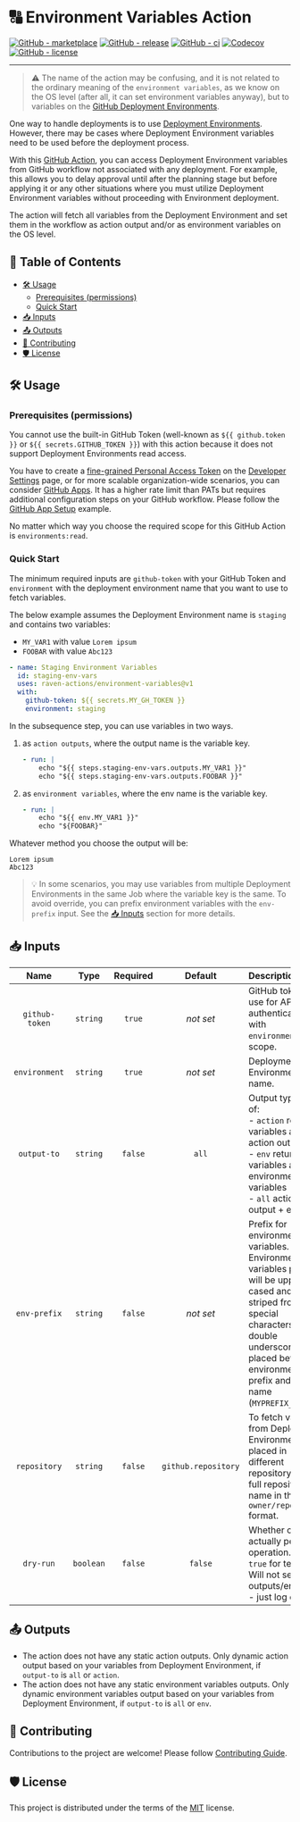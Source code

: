 # 🔠 Environment Variables Action

[![GitHub - marketplace](https://img.shields.io/badge/marketplace-environment--variables-blue?logo=github&style=flat-square)](https://github.com/marketplace/actions/environment-variables)
[![GitHub - release](https://img.shields.io/github/v/release/raven-actions/environment-variables?style=flat-square)](https://github.com/raven-actions/environment-variables/releases/latest)
[![GitHub - ci](https://img.shields.io/github/actions/workflow/status/raven-actions/environment-variables/ci.yml?logo=github&label=CI&style=flat-square&branch=main&event=push)](https://github.com/raven-actions/environment-variables/actions/workflows/ci.yml?query=branch%3Amain+event%3Apush)
[![Codecov](https://img.shields.io/codecov/c/github/raven-actions/environment-variables/main?logo=codecov&style=flat-square&token=y1vFW7kExw)](https://codecov.io/github/raven-actions/environment-variables)
[![GitHub - license](https://img.shields.io/github/license/raven-actions/environment-variables?style=flat-square)](https://github.com/raven-actions/environment-variables/blob/main/LICENSE)

---

> ⚠️ The name of the action may be confusing, and it is not related to the ordinary meaning of the `environment variables`, as we know on the OS level (after all, it can set environment variables anyway), but to variables on the [GitHub Deployment Environments](https://docs.github.com/en/actions/deployment/targeting-different-environments/using-environments-for-deployment#environment-variables).

One way to handle deployments is to use [Deployment Environments](https://docs.github.com/en/actions/deployment/targeting-different-environments/using-environments-for-deployment#about-environments). However, there may be cases where Deployment Environment variables need to be used before the deployment process.

With this [GitHub Action](https://github.com/features/actions), you can access Deployment Environment variables from GitHub workflow not associated with any deployment. For example, this allows you to delay approval until after the planning stage but before applying it or any other situations where you must utilize Deployment Environment variables without proceeding with Environment deployment.

The action will fetch all variables from the Deployment Environment and set them in the workflow as action output and/or as environment variables on the OS level.

## 📑 Table of Contents <!-- omit in toc -->

- [🛠️ Usage](#️-usage)
  - [Prerequisites (permissions)](#prerequisites-permissions)
  - [Quick Start](#quick-start)
- [📥 Inputs](#-inputs)
- [📤 Outputs](#-outputs)
- [👥 Contributing](#-contributing)
- [🛡️ License](#️-license)

## 🛠️ Usage

### Prerequisites (permissions)

You cannot use the built-in GitHub Token (well-known as `${{ github.token }}` or `${{ secrets.GITHUB_TOKEN }}`) with this action because it does not support Deployment Environments read access.

You have to create a [fine-grained Personal Access Token](https://docs.github.com/en/authentication/keeping-your-account-and-data-secure/creating-a-personal-access-token#creating-a-fine-grained-personal-access-token) on the [Developer Settings](https://github.com/settings/tokens?type=beta) page, or for more scalable organization-wide scenarios, you can consider [GitHub Apps](https://docs.github.com/en/apps/overview). It has a higher rate limit than PATs but requires additional configuration steps on your GitHub workflow. Please follow the [GitHub App Setup](https://github.com/github/combine-prs/blob/main/docs/github-app-setup.md#github-app-setup) example.

No matter which way you choose the required scope for this GitHub Action is `environments:read`.

### Quick Start

The minimum required inputs are `github-token` with your GitHub Token and `environment` with the deployment environment name that you want to use to fetch variables.

The below example assumes the Deployment Environment name is `staging` and contains two variables:

- `MY_VAR1` with value `Lorem ipsum`
- `FOOBAR` with value `Abc123`

```yaml
- name: Staging Environment Variables
  id: staging-env-vars
  uses: raven-actions/environment-variables@v1
  with:
    github-token: ${{ secrets.MY_GH_TOKEN }}
    environment: staging
```

In the subsequence step, you can use variables in two ways.

1. as `action outputs`, where the output name is the variable key.

    ```yaml
    - run: |
        echo "${{ steps.staging-env-vars.outputs.MY_VAR1 }}"
        echo "${{ steps.staging-env-vars.outputs.FOOBAR }}"
    ```

1. as `environment variables`, where the env name is the variable key.

    ```yaml
    - run: |
        echo "${{ env.MY_VAR1 }}"
        echo "${FOOBAR}"
    ```

Whatever method you choose the output will be:

```text
Lorem ipsum
Abc123
```

> 💡 In some scenarios, you may use variables from multiple Deployment Environments in the same Job where the variable key is the same. To avoid override, you can prefix environment variables with the `env-prefix` input. See the [📥 Inputs](#-inputs) section for more details.

## 📥 Inputs

|      Name      |   Type    | Required |       Default       | Description                                                                                                                                                                                                               |
|:--------------:|:---------:|:--------:|:-------------------:|:--------------------------------------------------------------------------------------------------------------------------------------------------------------------------------------------------------------------------|
| `github-token` | `string`  |  `true`  |      _not set_      | GitHub token to use for API authentication with `environment:read`. scope.                                                                                                                                                |
| `environment`  | `string`  |  `true`  |      _not set_      | Deployment Environment name.                                                                                                                                                                                              |
|  `output-to`   | `string`  | `false`  |        `all`        | Output type. One of:<br/>- `action` returns variables as action output<br/>- `env` returns variables as environment variables<br/>- `all` action output + envvars.                                                        |
|  `env-prefix`  | `string`  | `false`  |      _not set_      | Prefix for environment variables. Environment variables prefix will be upper-cased and striped from any special characters. A double underscore `__` is placed between environment prefix and env name (`MYPREFIX__VAR`). |
|  `repository`  | `string`  | `false`  | `github.repository` | To fetch variables from Deployment Environment placed in different repository, set full repository name in the `owner/repo` format.                                                                                       |
|   `dry-run`    | `boolean` | `false`  |       `false`       | Whether or not to actually perform operation. Set to `true` for testing. Will not set outputs/envvars - just log entries.                                                                                                 |

## 📤 Outputs

- The action does not have any static action outputs. Only dynamic action output based on your variables from Deployment Environment, if `output-to` is `all` or `action`.
- The action does not have any static environment variables outputs. Only dynamic environment variables output based on your variables from Deployment Environment, if `output-to` is `all` or `env`.

## 👥 Contributing

Contributions to the project are welcome! Please follow [Contributing Guide](https://github.com/raven-actions/environment-variables/blob/main/.github/CONTRIBUTING.md).

## 🛡️ License

This project is distributed under the terms of the [MIT](https://github.com/raven-actions/environment-variables/blob/main/LICENSE) license.
